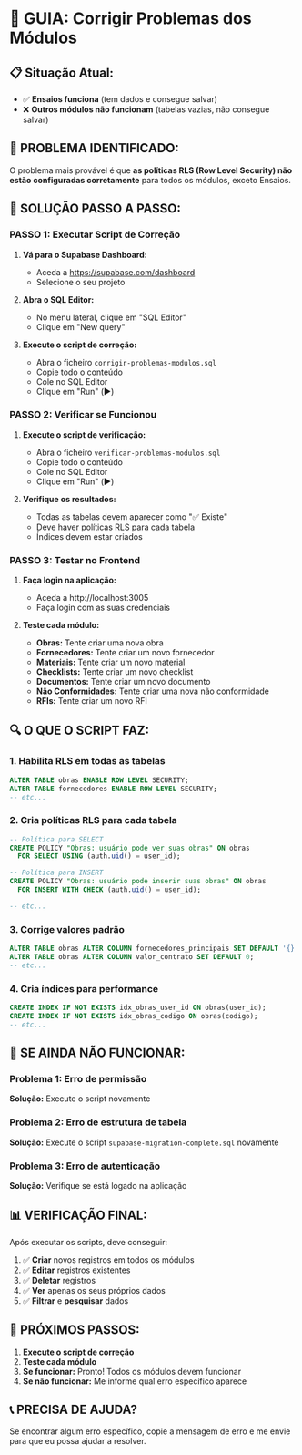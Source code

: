 # 🔧 GUIA: Corrigir Problemas dos Módulos

## 📋 **Situação Atual:**
- ✅ **Ensaios funciona** (tem dados e consegue salvar)
- ❌ **Outros módulos não funcionam** (tabelas vazias, não consegue salvar)

## 🎯 **PROBLEMA IDENTIFICADO:**
O problema mais provável é que **as políticas RLS (Row Level Security) não estão configuradas corretamente** para todos os módulos, exceto Ensaios.

## 🚀 **SOLUÇÃO PASSO A PASSO:**

### **PASSO 1: Executar Script de Correção**

1. **Vá para o Supabase Dashboard:**
   - Aceda a https://supabase.com/dashboard
   - Selecione o seu projeto

2. **Abra o SQL Editor:**
   - No menu lateral, clique em "SQL Editor"
   - Clique em "New query"

3. **Execute o script de correção:**
   - Abra o ficheiro `corrigir-problemas-modulos.sql`
   - Copie todo o conteúdo
   - Cole no SQL Editor
   - Clique em "Run" (▶️)

### **PASSO 2: Verificar se Funcionou**

1. **Execute o script de verificação:**
   - Abra o ficheiro `verificar-problemas-modulos.sql`
   - Copie todo o conteúdo
   - Cole no SQL Editor
   - Clique em "Run" (▶️)

2. **Verifique os resultados:**
   - Todas as tabelas devem aparecer como "✅ Existe"
   - Deve haver políticas RLS para cada tabela
   - Índices devem estar criados

### **PASSO 3: Testar no Frontend**

1. **Faça login na aplicação:**
   - Aceda a http://localhost:3005
   - Faça login com as suas credenciais

2. **Teste cada módulo:**
   - **Obras:** Tente criar uma nova obra
   - **Fornecedores:** Tente criar um novo fornecedor
   - **Materiais:** Tente criar um novo material
   - **Checklists:** Tente criar um novo checklist
   - **Documentos:** Tente criar um novo documento
   - **Não Conformidades:** Tente criar uma nova não conformidade
   - **RFIs:** Tente criar um novo RFI

## 🔍 **O QUE O SCRIPT FAZ:**

### **1. Habilita RLS em todas as tabelas**
```sql
ALTER TABLE obras ENABLE ROW LEVEL SECURITY;
ALTER TABLE fornecedores ENABLE ROW LEVEL SECURITY;
-- etc...
```

### **2. Cria políticas RLS para cada tabela**
```sql
-- Política para SELECT
CREATE POLICY "Obras: usuário pode ver suas obras" ON obras
  FOR SELECT USING (auth.uid() = user_id);

-- Política para INSERT
CREATE POLICY "Obras: usuário pode inserir suas obras" ON obras
  FOR INSERT WITH CHECK (auth.uid() = user_id);

-- etc...
```

### **3. Corrige valores padrão**
```sql
ALTER TABLE obras ALTER COLUMN fornecedores_principais SET DEFAULT '{}';
ALTER TABLE obras ALTER COLUMN valor_contrato SET DEFAULT 0;
-- etc...
```

### **4. Cria índices para performance**
```sql
CREATE INDEX IF NOT EXISTS idx_obras_user_id ON obras(user_id);
CREATE INDEX IF NOT EXISTS idx_obras_codigo ON obras(codigo);
-- etc...
```

## 🚨 **SE AINDA NÃO FUNCIONAR:**

### **Problema 1: Erro de permissão**
**Solução:** Execute o script novamente

### **Problema 2: Erro de estrutura de tabela**
**Solução:** Execute o script `supabase-migration-complete.sql` novamente

### **Problema 3: Erro de autenticação**
**Solução:** Verifique se está logado na aplicação

## 📊 **VERIFICAÇÃO FINAL:**

Após executar os scripts, deve conseguir:

1. ✅ **Criar** novos registros em todos os módulos
2. ✅ **Editar** registros existentes
3. ✅ **Deletar** registros
4. ✅ **Ver** apenas os seus próprios dados
5. ✅ **Filtrar** e **pesquisar** dados

## 🎯 **PRÓXIMOS PASSOS:**

1. **Execute o script de correção**
2. **Teste cada módulo**
3. **Se funcionar:** Pronto! Todos os módulos devem funcionar
4. **Se não funcionar:** Me informe qual erro específico aparece

## 📞 **PRECISA DE AJUDA?**

Se encontrar algum erro específico, copie a mensagem de erro e me envie para que eu possa ajudar a resolver. 